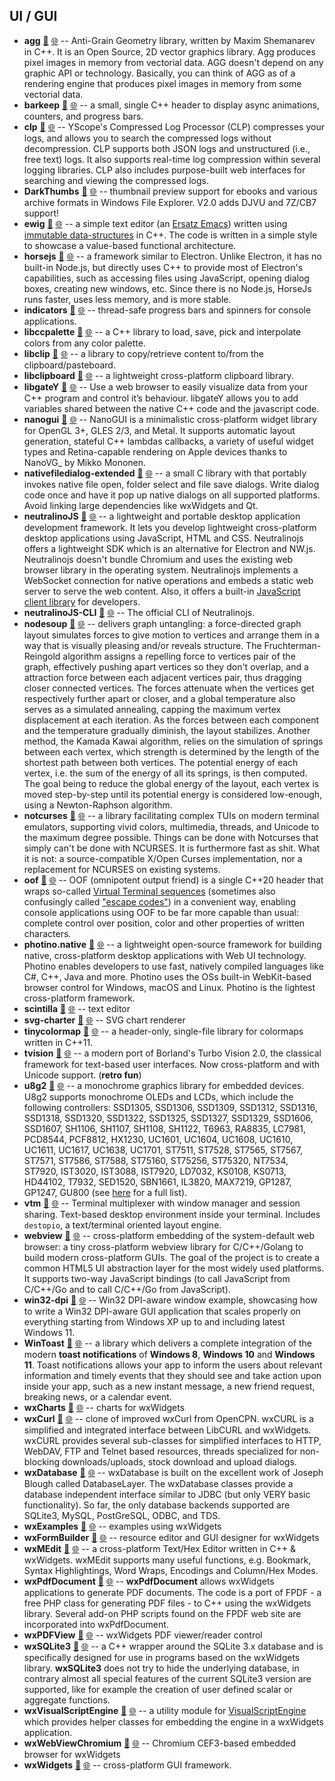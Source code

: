 

## UI / GUI

- **agg** [📁](./agg) [🌐](https://github.com/GerHobbelt/agg) -- Anti-Grain Geometry library, written by Maxim Shemanarev in C++. It is an Open Source, 2D vector graphics library. Agg produces pixel images in memory from vectorial data. AGG doesn't depend on any graphic API or technology. Basically, you can think of AGG as of a rendering engine that produces pixel images in memory from some vectorial data.
- **barkeep** [📁](./barkeep) [🌐](https://github.com/GerHobbelt/barkeep) -- a small, single C++ header to display async animations, counters, and progress bars.
- **clp** [📁](./clp) [🌐](https://github.com/GerHobbelt/clp) -- YScope's Compressed Log Processor (CLP) compresses your logs, and allows you to search the compressed logs without decompression. CLP supports both JSON logs and unstructured (i.e., free text) logs. It also supports real-time log compression within several logging libraries. CLP also includes purpose-built web interfaces for searching and viewing the compressed logs.
- **DarkThumbs** [📁](./DarkThumbs) [🌐](https://github.com/GerHobbelt/DarkThumbs) -- thumbnail preview support for ebooks and various archive formats in Windows File Explorer. V2.0 adds DJVU and 7Z/CB7 support!
- **ewig** [📁](./ewig) [🌐](https://github.com/GerHobbelt/ewig) -- a simple text editor (an [Ersatz Emacs](https://www.emacswiki.org/emacs/ErsatzEmacs)) written using [immutable data-structures](https://sinusoid.es/immer/) in C++. The code is written in a simple style to showcase a value-based functional architecture.
- **horsejs** [📁](./horsejs) [🌐](https://github.com/GerHobbelt/horsejs) -- a framework similar to Electron. Unlike Electron, it has no built-in Node.js, but directly uses C++ to provide most of Electron's capabilities, such as accessing files using JavaScript, opening dialog boxes, creating new windows, etc. Since there is no Node.js, HorseJs runs faster, uses less memory, and is more stable.
- **indicators** [📁](./indicators) [🌐](https://github.com/GerHobbelt/indicators) -- thread-safe progress bars and spinners for console applications.
- **libccpalette** [📁](./libccpalette) [🌐](https://github.com/GerHobbelt/libccpalette) -- a C++ library to load, save, pick and interpolate colors from any color palette.
- **libclip** [📁](./libclip) [🌐](https://github.com/GerHobbelt/clip) -- a library to copy/retrieve content to/from the clipboard/pasteboard.
- **libclipboard** [📁](./libclipboard) [🌐](https://github.com/GerHobbelt/libclipboard) -- a lightweight cross-platform clipboard library.
- **libgateY** [📁](./libgateY) [🌐](https://github.com/GerHobbelt/libgateY) -- Use a web browser to easily visualize data from your C++ program and control it’s behaviour. libgateY allows you to add variables shared between the native C++ code and the javascript code.
- **nanogui** [📁](./nanogui) [🌐](https://github.com/GerHobbelt/nanogui) -- NanoGUI is a minimalistic cross-platform widget library for OpenGL 3+, GLES 2/3, and Metal. It supports automatic layout generation, stateful C++ lambdas callbacks, a variety of useful widget types and Retina-capable rendering on Apple devices thanks to NanoVG_ by Mikko Mononen.
- **nativefiledialog-extended** [📁](./nativefiledialog-extended) [🌐](https://github.com/GerHobbelt/nativefiledialog-extended) -- a small C library with that portably invokes native file open, folder select and file save dialogs.  Write dialog code once and have it pop up native dialogs on all supported platforms.  Avoid linking large dependencies like wxWidgets and Qt.
- **neutralinoJS** [📁](./neutralinoJS) [🌐](https://github.com/GerHobbelt/neutralinojs) -- a lightweight and portable desktop application development framework. It lets you develop lightweight cross-platform desktop applications using JavaScript, HTML and CSS. Neutralinojs offers a lightweight SDK which is an alternative for Electron and NW.js. Neutralinojs doesn't bundle Chromium and uses the existing web browser library in the operating system. Neutralinojs implements a WebSocket connection for native operations and embeds a static web server to serve the web content. Also, it offers a built-in [JavaScript client library](https://github.com/neutralinojs/neutralino.js) for developers.
- **neutralinoJS-CLI** [📁](./neutralinoJS-CLI) [🌐](https://github.com/GerHobbelt/neutralinojs-cli) -- The official CLI of Neutralinojs.
- **nodesoup** [📁](./nodesoup) [🌐](https://github.com/GerHobbelt/nodesoup) -- delivers graph untangling: a force-directed graph layout simulates forces to give motion to vertices and arrange them in a way that is visually pleasing and/or reveals structure. The Fruchterman-Reingold algorithm assigns a repelling force to vertices pair of the graph, effectively pushing apart vertices so they don't overlap, and a attraction force between each adjacent vertices pair, thus dragging closer connected vertices. The forces attenuate when the vertices get respectively further apart or closer, and a global temperature also serves as a simulated annealing, capping the maximum vertex displacement at each iteration. As the forces between each component and the temperature gradually diminish, the layout stabilizes.  Another method, the Kamada Kawai algorithm, relies on the simulation of springs between each vertex, which strength is determined by the length of the shortest path between both vertices. The potential energy of each vertex, i.e. the sum of the energy of all its springs, is then computed. The goal being to reduce the global energy of the layout, each vertex is moved step-by-step until its potential energy is considered low-enough, using a Newton-Raphson algorithm.
- **notcurses** [📁](./notcurses) [🌐](https://github.com/GerHobbelt/notcurses) -- a library facilitating complex TUIs on modern terminal emulators, supporting vivid colors, multimedia, threads, and Unicode to the maximum degree possible. Things can be done with Notcurses that simply can't be done with NCURSES. It is furthermore fast as shit. What it is not: a source-compatible X/Open Curses implementation, nor a replacement for NCURSES on existing systems.
- **oof** [📁](./oof) [🌐](https://github.com/GerHobbelt/oof) -- OOF (omnipotent output friend) is a single C++20 header that wraps so-called [Virtual Terminal sequences](https://docs.microsoft.com/en-us/windows/console/console-virtual-terminal-sequences) (sometimes also confusingly called ["escape codes"](https://en.wikipedia.org/wiki/ANSI_escape_code)) in a convenient way, enabling console applications using OOF to be far more capable than usual: complete control over position, color and other properties of written characters.
- **photino.native** [📁](./photino.native) [🌐](https://github.com/GerHobbelt/photino.Native) -- a lightweight open-source framework for building native, cross-platform desktop applications with Web UI technology. Photino enables developers to use fast, natively compiled languages like C#, C++, Java and more. Photino uses the OSs built-in WebKit-based browser control for Windows, macOS and Linux. Photino is the lightest cross-platform framework.
- **scintilla** [📁](./scintilla) [🌐](https://github.com/GerHobbelt/scintilla) -- text editor
- **svg-charter** [📁](./svg-charter) [🌐](https://github.com/GerHobbelt/charter) -- SVG chart renderer
- **tinycolormap** [📁](./tinycolormap) [🌐](https://github.com/GerHobbelt/tinycolormap) -- a header-only, single-file library for colormaps written in C++11.
- **tvision** [📁](./tvision) [🌐](https://github.com/GerHobbelt/tvision) -- a modern port of Borland's Turbo Vision 2.0, the classical framework for text-based user interfaces. Now cross-platform and with Unicode support. (**retro fun**)
- **u8g2** [📁](./u8g2) [🌐](https://github.com/GerHobbelt/u8g2) -- a monochrome graphics library for embedded devices. U8g2 supports monochrome OLEDs and LCDs, which include the following controllers: SSD1305, SSD1306, SSD1309, SSD1312, SSD1316, SSD1318, SSD1320, SSD1322, SSD1325, SSD1327, SSD1329, SSD1606, SSD1607, SH1106, SH1107, SH1108, SH1122, T6963, RA8835, LC7981, PCD8544, PCF8812, HX1230, UC1601, UC1604, UC1608, UC1610, UC1611, UC1617, UC1638, UC1701, ST7511, ST7528, ST7565, ST7567, ST7571, ST7586, ST7588, ST75160, ST75256, ST75320, NT7534, ST7920, IST3020, IST3088, IST7920, LD7032, KS0108, KS0713, HD44102, T7932, SED1520, SBN1661, IL3820, MAX7219, GP1287, GP1247, GU800 (see [here](https://github.com/olikraus/u8g2/wiki/u8g2setupcpp) for a full list).
- **vtm** [📁](./vtm) [🌐](https://github.com/GerHobbelt/vtm) -- Terminal multiplexer with window manager and session sharing. Text-based desktop environment inside your terminal. Includes `destopio`, a text/terminal oriented layout engine.
- **webview** [📁](./webview) [🌐](https://github.com/GerHobbelt/webview) -- cross-platform embedding of the system-default web browser: a tiny cross-platform webview library for C/C++/Golang to build modern cross-platform GUIs. The goal of the project is to create a common HTML5 UI abstraction layer for the most widely used platforms. It supports two-way JavaScript bindings (to call JavaScript from C/C++/Go and to call C/C++/Go from JavaScript).
- **win32-dpi** [📁](./win32-dpi) [🌐](https://github.com/GerHobbelt/win32-dpi) -- Win32 DPI-aware window example, showcasing how to write a Win32 DPI-aware GUI application that scales properly on everything starting from Windows XP up to and including latest Windows 11.
- **WinToast** [📁](./WinToast) [🌐](https://github.com/GerHobbelt/WinToast) -- a library which delivers a complete integration of the modern **toast notifications** of **Windows 8**, **Windows 10** and **Windows 11**.  Toast notifications allows your app to inform the users about relevant information and timely events that they should see and take action upon inside your app, such as a new instant message, a new friend request, breaking news, or a calendar event.
- **wxCharts** [📁](./wxCharts) [🌐](https://github.com/GerHobbelt/wxCharts) -- charts for wxWidgets
- **wxCurl** [📁](./wxCurl) [🌐](https://github.com/GerHobbelt/wxCurl) -- clone of improved wxCurl from OpenCPN. wxCURL is a simplified and integrated interface between LibCURL and wxWidgets. wxCURL provides several sub-classes for simplified interfaces to HTTP, WebDAV, FTP and Telnet based resources, threads specialized for non-blocking downloads/uploads, stock download and upload dialogs.
- **wxDatabase** [📁](./wxDatabase) [🌐](https://github.com/GerHobbelt/wxDatabase) -- wxDatabase is built on the excellent work of Joseph Blough called DatabaseLayer. The wxDatabase classes provide a database independent interface similar to JDBC (but only VERY basic functionality). So far, the only database backends supported are SQLite3, MySQL, PostGreSQL, ODBC, and TDS.
- **wxExamples** [📁](./wxExamples) [🌐](https://github.com/GerHobbelt/Examples_wxWidgets) -- examples using wxWidgets
- **wxFormBuilder** [📁](./wxFormBuilder) [🌐](https://github.com/GerHobbelt/wxFormBuilder) -- resource editor and GUI designer for wxWidgets
- **wxMEdit** [📁](./wxMEdit) [🌐](https://github.com/GerHobbelt/wxMEdit) -- a cross-platform Text/Hex Editor written in C++ & wxWidgets. wxMEdit supports many useful functions, e.g. Bookmark, Syntax Highlightings, Word Wraps, Encodings and Column/Hex Modes.
- **wxPdfDocument** [📁](./wxPdfDocument) [🌐](https://github.com/GerHobbelt/wxpdfdoc) -- **wxPdfDocument** allows wxWidgets applications to generate PDF documents. The code is a port of FPDF - a free PHP class for generating PDF files - to C++ using the wxWidgets library. Several add-on PHP scripts found on the FPDF web site are incorporated into wxPdfDocument.
- **wxPDFView** [📁](./wxPDFView) [🌐](https://github.com/GerHobbelt/wxPDFView) -- wxWidgets PDF viewer/reader control
- **wxSQLite3** [📁](./wxSQLite3) [🌐](https://github.com/GerHobbelt/wxsqlite3) -- a C++ wrapper around the SQLite 3.x database and is specifically designed for use in programs based on the wxWidgets library. **wxSQLite3** does not try to hide the underlying database, in contrary almost all special features of the current SQLite3 version are supported, like for example the creation of user defined scalar or aggregate functions.
- **wxVisualScriptEngine** [📁](./wxVisualScriptEngine) [🌐](https://github.com/GerHobbelt/VisualScriptEngineWxWidgets) -- a utility module for [VisualScriptEngine](https://github.com/kovacsv/VisualScriptEngine) which provides helper classes for embedding the engine in a wxWidgets application.
- **wxWebViewChromium** [📁](./wxWebViewChromium) [🌐](https://github.com/GerHobbelt/wxWebViewChromium) -- Chromium CEF3-based embedded browser for wxWidgets
- **wxWidgets** [📁](./wxWidgets) [🌐](https://github.com/GerHobbelt/wxWidgets) -- cross-platform GUI framework.











